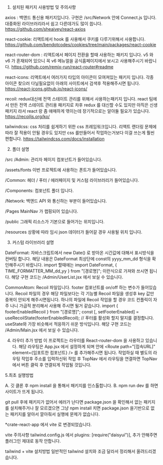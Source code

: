 1. 설치된 패키지 사용방법 밎 주의사항

axios :
백앤드 통신용 패키지입니다.
구현은 /src/Network 안에 Connect.js 입니다.
대중화된 라이브러리라서 쉽고 다른데가도 많이 씁니다.
https://github.com/sheaivey/react-axios

react-cookie:
리액트에서 hook 를 사용해서 쿠키를 다루기위해서 사용합니다.
https://github.com/bendotcodes/cookies/tree/main/packages/react-cookie

react-router-dom :
리액트에서 페이지 전환을 할때 사용하는 패키지 입니다.
v5 와 v6 가 혼재되어 있으니 꼭 v6 메뉴얼을 공식홈페이지에서 보시고 사용해주시기 바랍니다.
https://github.com/remix-run/react-router#readme

react-icons:
리액트에서 여러가지 타입의 아이콘이 모여져있는 패키지 입니다.
각종 아이콘 찾으러 다닐필요없이 아래의 사이트에서 검색후 적용해주시면 됩니다.
https://react-icons.github.io/react-icons/

recoil:
redux대신에 전역 스테이트 관리를 위해서 사용하는패키지 입니다.
react 팀에서 만든 전역 스테이트 관리용 패키지로 차후 redux 를 대신할 수도 있지만 아직은 신생 패키지 라서 react 랑 좀 애매하게 엮이는데 장기적으로는 알아둘 필요가 있습니다.
https://recoiljs.org/ko/

tailwindcss:
css 처리를 쉽게하기 위한 css 프레임워크입니다.
리액트 랜더링 문제에 따라 잘 적용이 안될 경우도 있지만
css 를만들어서 작업하는거보다 이걸 쓰는게 훨씬 편합니다.
https://tailwindcss.com/docs/installation

2. 폴더 설명

/src
/Admin:
관리자 페이지 컴포넌트가 들어있습니다.

/assets/fonts
이번 프로젝트에 사용하는 폰트가 들어있습니다.

/Common:
헤더 / 푸터 / 에러페이지 및 커스텀 라이브러리가 들어있습니다.

/Components:
컴포넌트 폴더 입니다.

/Network:
백앤드 API 와 통신하는 부분이 들어있습니다.

/Pages
MainNav 가 랩핑되어 있습니다.

/public
그래픽 리소스가 기본으로 들어가는 위치입니다.

/resources
상황에 따라 임시 json 데이터가 들어갈 경우 사용될 위치 입니다.

3. 커스텀 라이브러리 설명

DateFormat:
자바스크립트에서 new Date() 로 받아온 시간값에 대해서 표시방식을 컨버팅 합니다.
해당 내용은 DateFormat 최상단에 const의 yyyy_mm_dd 형식을 확인해주시기 바랍니다.
import 할때에는
import DateFormat, { TIME_FORMATTER_MM_dd_yy } from "[경로명]";
이런식으로 가져와 쓰시면 됩니다.
해당 구현 코드는 /Admin/UserList.jsx 에서 보실 수 있습니다.

CommonAtom:
Recoil 파일입니다. footer 컴포넌트를 on/off 하는 변수가 들어있습니다.
Recoil 파일의 경우 해당 파일보다는 각 기능별 Recoil 파일을 생성후 key 값만 중복이 안되게 해주시면됩니다.
하나의 파일에 Recoil 작업을 할 경우 코드 컨플릭이 자주 나니 가급적 분리해서 사용해 주시면 될거 같습니다.
import { footerEnabledRecoil } from "[경로명]";
const [, setFooterEnabled] = useRecoilState(footerEnabledRecoil); // 푸터를 활성화 할지 말지를 결정합니다.
useState와 가장 비슷해서 적응하기 쉬운 방식입니다.
해당 구현 코드는 /Admin/Main.jsx 에서 보실 수 있습니다.

4. 라우터 추가 방법
   이 프로젝트는 라우터를 React-router-dom 을 사용하고 있습니다.
   해당 라우팅은 App.jsx 에서 설정하게 되며
   <BrowserRouter>
   <Routes>
   안에
   <Route path="[접속URL]" element={임포트한 컴포넌트} />
   를 추가해주시면 됩니다.
   작업하실 때 별도의 라우팅 작업후 주소를 입력하신뒤 작업 후
   TopNav 에서 라우팅을 연결하면 TopNav 에서 버튼 클릭 후 연결되게 작업될 것입니다.

5.최초 실행방법

A. 깃 클론 후 npm install 을 통해서 패키지를 인스톨합니다.
B. npm run dev 를 하면 사이트가 뜨게 됩니다.

git pull 후에 패키지가 없어서 에러가 난다면 package.json 을 확인해서 없는 패키지를 설치해주거나
잘 모르겠으면 그냥 npm install 치면 package.json 을기반으로 없는 패키지를 알아서 깔아줘서 실행에 문제가 없습니다.

\*crate-react-app 에서 vite 로 변경되었습니다.

vite 주의사항
tailwind.config.js 에서
plugins: [require("daisyui")],
추가 안해주면 플러그인 제대로 동작 안합니다.

tailwind + vite 설치방법
일반적인 tailwind 설치와 조금 달라서 정리해서 올려드리겠습니다.
